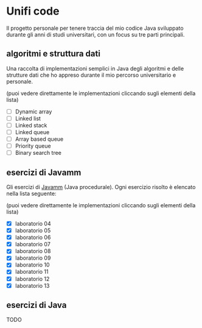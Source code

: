 # Unifi code

Il progetto personale per tenere traccia del mio codice Java sviluppato durante gli anni di studi universitari, con un
focus su tre parti principali.

## algoritmi e struttura dati

Una raccolta di implementazioni semplici in Java degli algoritmi e delle strutture dati che ho appreso durante il mio
percorso universitario e personale.

(puoi vedere direttamente le implementazioni cliccando sugli elementi della lista)

- [ ] Dynamic array
- [ ] Linked list
- [ ] Linked stack
- [ ] Linked queue
- [ ] Array based queue
- [ ] Priority queue
- [ ] Binary search tree

## esercizi di Javamm

Gli esercizi di [Javamm](https://github.com/LorenzoBettini/javamm) (Java procedurale). Ogni esercizio risolto è elencato
nella lista seguente:

(puoi vedere direttamente le implementazioni cliccando sugli elementi della lista)

- [x] laboratorio 04
- [x] laboratorio 05
- [x] laboratorio 06
- [x] laboratorio 07
- [x] laboratorio 08
- [x] laboratorio 09
- [x] laboratorio 10
- [x] laboratorio 11
- [x] laboratorio 12
- [x] laboratorio 13

## esercizi di Java

TODO